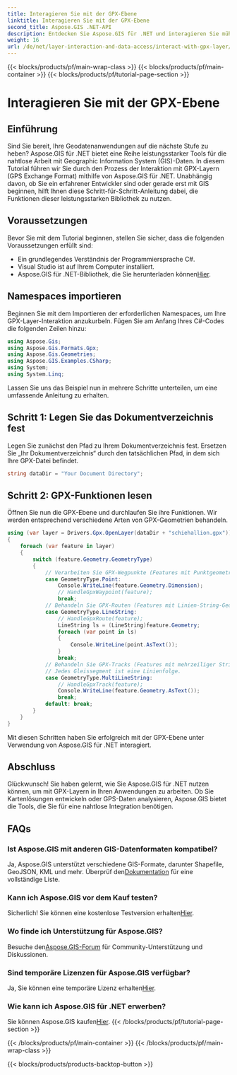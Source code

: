 ```yaml
---
title: Interagieren Sie mit der GPX-Ebene
linktitle: Interagieren Sie mit der GPX-Ebene
second_title: Aspose.GIS .NET-API
description: Entdecken Sie Aspose.GIS für .NET und interagieren Sie mühelos mit GPX-Layern. Laden Sie die Bibliothek herunter, testen Sie die kostenlose Testversion und verbessern Sie Ihre Geodatenanwendungen!
weight: 16
url: /de/net/layer-interaction-and-data-access/interact-with-gpx-layer/
---
```


{{< blocks/products/pf/main-wrap-class >}}
{{< blocks/products/pf/main-container >}}
{{< blocks/products/pf/tutorial-page-section >}}

# Interagieren Sie mit der GPX-Ebene

## Einführung
Sind Sie bereit, Ihre Geodatenanwendungen auf die nächste Stufe zu heben? Aspose.GIS für .NET bietet eine Reihe leistungsstarker Tools für die nahtlose Arbeit mit Geographic Information System (GIS)-Daten. In diesem Tutorial führen wir Sie durch den Prozess der Interaktion mit GPX-Layern (GPS Exchange Format) mithilfe von Aspose.GIS für .NET. Unabhängig davon, ob Sie ein erfahrener Entwickler sind oder gerade erst mit GIS beginnen, hilft Ihnen diese Schritt-für-Schritt-Anleitung dabei, die Funktionen dieser leistungsstarken Bibliothek zu nutzen.
## Voraussetzungen
Bevor Sie mit dem Tutorial beginnen, stellen Sie sicher, dass die folgenden Voraussetzungen erfüllt sind:
- Ein grundlegendes Verständnis der Programmiersprache C#.
- Visual Studio ist auf Ihrem Computer installiert.
-  Aspose.GIS für .NET-Bibliothek, die Sie herunterladen können[Hier](https://releases.aspose.com/gis/net/).
## Namespaces importieren
Beginnen Sie mit dem Importieren der erforderlichen Namespaces, um Ihre GPX-Layer-Interaktion anzukurbeln. Fügen Sie am Anfang Ihres C#-Codes die folgenden Zeilen hinzu:
```csharp
using Aspose.Gis;
using Aspose.Gis.Formats.Gpx;
using Aspose.Gis.Geometries;
using Aspose.GIS.Examples.CSharp;
using System;
using System.Linq;
```
Lassen Sie uns das Beispiel nun in mehrere Schritte unterteilen, um eine umfassende Anleitung zu erhalten.
## Schritt 1: Legen Sie das Dokumentverzeichnis fest
Legen Sie zunächst den Pfad zu Ihrem Dokumentverzeichnis fest. Ersetzen Sie „Ihr Dokumentverzeichnis“ durch den tatsächlichen Pfad, in dem sich Ihre GPX-Datei befindet.
```csharp
string dataDir = "Your Document Directory";
```
## Schritt 2: GPX-Funktionen lesen
Öffnen Sie nun die GPX-Ebene und durchlaufen Sie ihre Funktionen. Wir werden entsprechend verschiedene Arten von GPX-Geometrien behandeln.
```csharp
using (var layer = Drivers.Gpx.OpenLayer(dataDir + "schiehallion.gpx"))
{
    foreach (var feature in layer)
    {
        switch (feature.Geometry.GeometryType)
        {
            // Verarbeiten Sie GPX-Wegpunkte (Features mit Punktgeometrie).
            case GeometryType.Point:
                Console.WriteLine(feature.Geometry.Dimension);
                // HandleGpxWaypoint(feature);
                break;
            // Behandeln Sie GPX-Routen (Features mit Linien-String-Geometrie).
            case GeometryType.LineString:
                // HandleGpxRoute(feature);
                LineString ls = (LineString)feature.Geometry;
                foreach (var point in ls)
                {
                    Console.WriteLine(point.AsText());
                }
                break;
            // Behandeln Sie GPX-Tracks (Features mit mehrzeiliger String-Geometrie).
            // Jedes Gleissegment ist eine Linienfolge.
            case GeometryType.MultiLineString:
                // HandleGpxTrack(feature);
                Console.WriteLine(feature.Geometry.AsText());
                break;
            default: break;
        }
    }
}
```
Mit diesen Schritten haben Sie erfolgreich mit der GPX-Ebene unter Verwendung von Aspose.GIS für .NET interagiert.
## Abschluss
Glückwunsch! Sie haben gelernt, wie Sie Aspose.GIS für .NET nutzen können, um mit GPX-Layern in Ihren Anwendungen zu arbeiten. Ob Sie Kartenlösungen entwickeln oder GPS-Daten analysieren, Aspose.GIS bietet die Tools, die Sie für eine nahtlose Integration benötigen.
## FAQs
### Ist Aspose.GIS mit anderen GIS-Datenformaten kompatibel?
 Ja, Aspose.GIS unterstützt verschiedene GIS-Formate, darunter Shapefile, GeoJSON, KML und mehr. Überprüf den[Dokumentation](https://reference.aspose.com/gis/net/) für eine vollständige Liste.
### Kann ich Aspose.GIS vor dem Kauf testen?
 Sicherlich! Sie können eine kostenlose Testversion erhalten[Hier](https://releases.aspose.com/).
### Wo finde ich Unterstützung für Aspose.GIS?
 Besuche den[Aspose.GIS-Forum](https://forum.aspose.com/c/gis/33) für Community-Unterstützung und Diskussionen.
### Sind temporäre Lizenzen für Aspose.GIS verfügbar?
 Ja, Sie können eine temporäre Lizenz erhalten[Hier](https://purchase.aspose.com/temporary-license/).
### Wie kann ich Aspose.GIS für .NET erwerben?
 Sie können Aspose.GIS kaufen[Hier](https://purchase.aspose.com/buy).
{{< /blocks/products/pf/tutorial-page-section >}}

{{< /blocks/products/pf/main-container >}}
{{< /blocks/products/pf/main-wrap-class >}}

{{< blocks/products/products-backtop-button >}}
